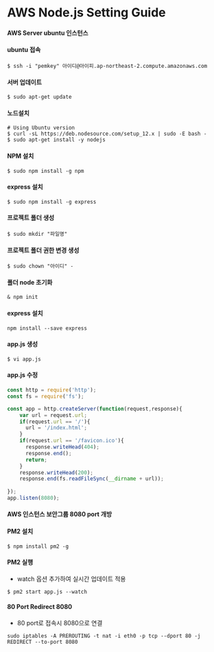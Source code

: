 # AWS Node.js Setting Guide

#### AWS Server ubuntu 인스턴스
#### ubuntu 접속
```text
$ ssh -i "pemkey" 아이디@아이피.ap-northeast-2.compute.amazonaws.com
```
#### 서버 업데이트
```text
$ sudo apt-get update
```

#### 노드설치
``` text
# Using Ubuntu version
$ curl -sL https://deb.nodesource.com/setup_12.x | sudo -E bash -
$ sudo apt-get install -y nodejs
```

#### NPM 설치
```text
$ sudo npm install -g npm
```

#### express 설치
```text
$ sudo npm install -g express
```

#### 프로젝트 폴더 생성
```text
$ sudo mkdir "파일명"
```

#### 프로젝트 폴더 권한 변경 생성
```text
$ sudo chown "아이디" -
```

#### 폴더 node 초기화
```text
& npm init
```

#### express 설치
```text
npm install --save express
```
#### app.js 생성
```text
$ vi app.js
```

#### app.js 수정
```javascript
const http = require('http');
const fs = require('fs');

const app = http.createServer(function(request,response){
    var url = request.url;
    if(request.url == '/'){
      url = '/index.html';
    }
    if(request.url == '/favicon.ico'){
      response.writeHead(404);
      response.end();
      return;
    }
    response.writeHead(200);
    response.end(fs.readFileSync(__dirname + url));
 
});
app.listen(8080);
```

#### AWS 인스턴스 보안그룹 8080 port 개방

#### PM2 설치
```text
$ npm install pm2 -g
```

#### PM2 실행
* watch 옵션 추가하여 실시간 업데이트 적용
```text
$ pm2 start app.js --watch
```

#### 80 Port Redirect 8080
* 80 port로 접속시 8080으로 연결
```
sudo iptables -A PREROUTING -t nat -i eth0 -p tcp --dport 80 -j REDIRECT --to-port 8080
```